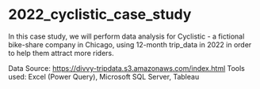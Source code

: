 # 2022_cyclistic_case_study

In this case study, we will perform data analysis for Cyclistic - a fictional bike-share company in Chicago, using 12-month trip_data in 2022 in order to help them attract more riders.

Data Source: https://divvy-tripdata.s3.amazonaws.com/index.html
Tools used: Excel (Power Query), Microsoft SQL Server, Tableau

